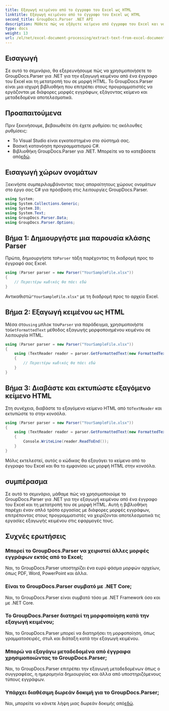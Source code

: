 ```yaml
---
title: Εξαγωγή κειμένου από το έγγραφο του Excel ως HTML
linktitle: Εξαγωγή κειμένου από το έγγραφο του Excel ως HTML
second_title: GroupDocs.Parser .NET API
description: Μάθετε πώς να εξάγετε κείμενο από έγγραφα του Excel και να το μετατρέπετε σε HTML χρησιμοποιώντας το GroupDocs.Parser για .NET.
type: docs
weight: 13
url: /el/net/excel-document-processing/extract-text-from-excel-document-as-html/
---
```

## Εισαγωγή
Σε αυτό το σεμινάριο, θα εξερευνήσουμε πώς να χρησιμοποιήσετε το GroupDocs.Parser για .NET για την εξαγωγή κειμένου από ένα έγγραφο του Excel και τη μετατροπή του σε μορφή HTML. Το GroupDocs.Parser είναι μια ισχυρή βιβλιοθήκη που επιτρέπει στους προγραμματιστές να εργάζονται με διάφορες μορφές εγγράφων, εξάγοντας κείμενο και μεταδεδομένα αποτελεσματικά.
## Προαπαιτούμενα
Πριν ξεκινήσουμε, βεβαιωθείτε ότι έχετε ρυθμίσει τις ακόλουθες ρυθμίσεις:
- Το Visual Studio είναι εγκατεστημένο στο σύστημά σας.
- Βασική κατανόηση προγραμματισμού C#.
-  Βιβλιοθήκη GroupDocs.Parser για .NET. Μπορείτε να το κατεβάσετε από[εδώ](https://releases.groupdocs.com/parser/net/).
## Εισαγωγή χώρων ονομάτων
Ξεκινήστε συμπεριλαμβάνοντας τους απαραίτητους χώρους ονομάτων στο έργο σας C# για πρόσβαση στις λειτουργίες GroupDocs.Parser.
```csharp
using System;
using System.Collections.Generic;
using System.IO;
using System.Text;
using GroupDocs.Parser.Data;
using GroupDocs.Parser.Options;
```
## Βήμα 1: Δημιουργήστε μια παρουσία κλάσης Parser
 Πρώτα, δημιουργήστε το`Parser` τάξη παρέχοντας τη διαδρομή προς το έγγραφό σας Excel.
```csharp
using (Parser parser = new Parser("YourSampleFile.xlsx"))
{
    // Περαιτέρω κωδικός θα πάει εδώ
}
```
 Αντικαθιστώ`"YourSampleFile.xlsx"` με τη διαδρομή προς το αρχείο Excel.
## Βήμα 2: Εξαγωγή κειμένου ως HTML
 Μέσα στο`using` μπλοκ του`Parser` για παράδειγμα, χρησιμοποιήστε το`GetFormattedText` μέθοδος εξαγωγής μορφοποιημένου κειμένου σε λειτουργία HTML.
```csharp
using (Parser parser = new Parser("YourSampleFile.xlsx"))
{
    using (TextReader reader = parser.GetFormattedText(new FormattedTextOptions(FormattedTextMode.Html)))
    {
        // Περαιτέρω κωδικός θα πάει εδώ
    }
}
```
## Βήμα 3: Διαβάστε και εκτυπώστε εξαγόμενο κείμενο HTML
 Στη συνέχεια, διαβάστε το εξαγόμενο κείμενο HTML από το`TextReader` και εκτυπώστε το στην κονσόλα.
```csharp
using (Parser parser = new Parser("YourSampleFile.xlsx"))
{
    using (TextReader reader = parser.GetFormattedText(new FormattedTextOptions(FormattedTextMode.Html)))
    {
        Console.WriteLine(reader.ReadToEnd());
    }
}
```
Μόλις εκτελεστεί, αυτός ο κώδικας θα εξαγάγει το κείμενο από το έγγραφο του Excel και θα το εμφανίσει ως μορφή HTML στην κονσόλα.
## συμπέρασμα
Σε αυτό το σεμινάριο, μάθαμε πώς να χρησιμοποιούμε το GroupDocs.Parser για .NET για την εξαγωγή κειμένου από ένα έγγραφο του Excel και τη μετατροπή του σε μορφή HTML. Αυτή η βιβλιοθήκη παρέχει έναν απλό τρόπο εργασίας με διάφορες μορφές εγγράφων, επιτρέποντας στους προγραμματιστές να χειρίζονται αποτελεσματικά τις εργασίες εξαγωγής κειμένου στις εφαρμογές τους.

## Συχνές ερωτήσεις
### Μπορεί το GroupDocs.Parser να χειριστεί άλλες μορφές εγγράφων εκτός από το Excel;
Ναι, το GroupDocs.Parser υποστηρίζει ένα ευρύ φάσμα μορφών αρχείων, όπως PDF, Word, PowerPoint και άλλα.
### Είναι το GroupDocs.Parser συμβατό με .NET Core;
Ναι, το GroupDocs.Parser είναι συμβατό τόσο με .NET Framework όσο και με .NET Core.
### Το GroupDocs.Parser διατηρεί τη μορφοποίηση κατά την εξαγωγή κειμένου;
Ναι, το GroupDocs.Parser μπορεί να διατηρήσει τη μορφοποίηση, όπως γραμματοσειρές, στυλ και διάταξη κατά την εξαγωγή κειμένου.
### Μπορώ να εξαγάγω μεταδεδομένα από έγγραφα χρησιμοποιώντας το GroupDocs.Parser;
Ναι, το GroupDocs.Parser επιτρέπει την εξαγωγή μεταδεδομένων όπως ο συγγραφέας, η ημερομηνία δημιουργίας και άλλα από υποστηριζόμενους τύπους εγγράφων.
### Υπάρχει διαθέσιμη δωρεάν δοκιμή για το GroupDocs.Parser;
 Ναι, μπορείτε να κάνετε λήψη μιας δωρεάν δοκιμής από[εδώ](https://releases.groupdocs.com/).